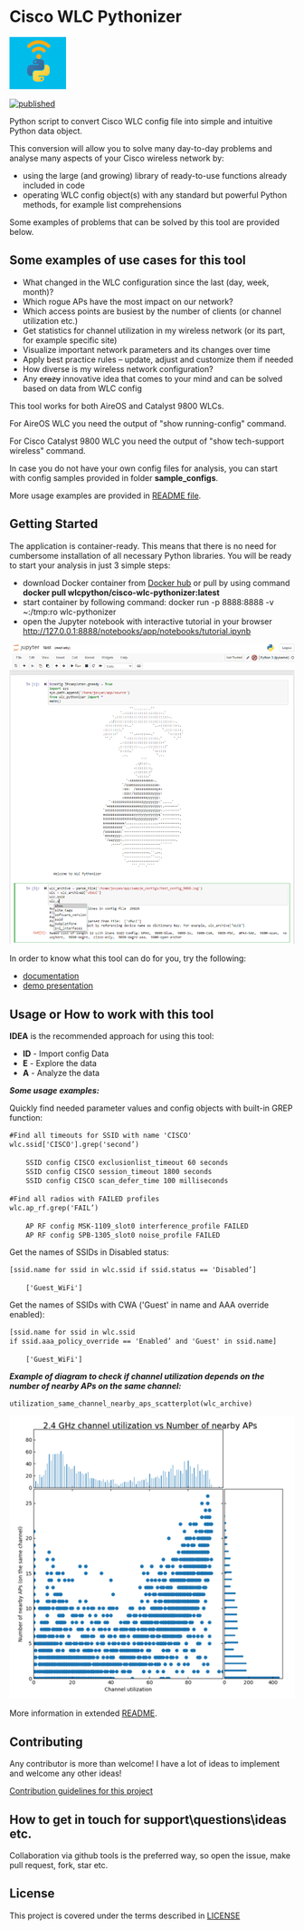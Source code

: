 # Cisco WLC Pythonizer

![title](wlc-pythonizer-logo.png "Project logo")

[![published](https://static.production.devnetcloud.com/codeexchange/assets/images/devnet-published.svg)](https://developer.cisco.com/codeexchange/github/repo/consulttelecom/cisco-wlc-pythonizer)

Python script to convert Cisco WLC config file into simple and intuitive Python data object.

This conversion will allow you to solve many day-to-day problems and analyse many aspects of your Cisco wireless network by:
* using the large (and growing) library of ready-to-use functions already included in code
* operating WLC config object(s) with any standard but powerful Python methods, for example list comprehensions 

Some examples of problems that can be solved by this tool are provided below.

## Some examples of use cases for this tool
* What changed in the WLC configuration since the last (day, week, month)?
* Which rogue APs have the most impact on our network?
* Which access points are busiest by the number of clients (or channel utilization etc.)
* Get statistics for channel utilization in my wireless network (or its part, for example specific site)
* Visualize important network parameters and its changes over time
* Apply best practice rules – update, adjust and customize them if needed
* How diverse is my wireless network configuration?
* Any ~~crazy~~ innovative idea that comes to your mind and can be solved based on data from WLC config

This tool works for both AireOS and Catalyst 9800 WLCs.

For AireOS WLC you need the output of "show running-config" command.

For Cisco Catalyst 9800 WLC you need the output of "show tech-support wireless" command.

In case you do not have your own config files for analysis, you can start with config samples provided in folder __sample_configs__.

More usage examples are provided in [README file](./docs/README.MD).

## Getting Started
The application is container-ready. This means that there is no need for cumbersome installation of all necessary Python libraries.
You will be ready to start your analysis in just 3 simple steps:
* download Docker container from [Docker hub](https://hub.docker.com/repository/docker/wlcpython/cisco-wlc-pythonizer) or pull by using command __docker pull wlcpython/cisco-wlc-pythonizer:latest__
* start container by following command: docker run -p 8888:8888 -v ~:/tmp:ro wlc-pythonizer
* open the Jupyter notebook with interactive tutorial in your browser http://127.0.0.1:8888/notebooks/app/notebooks/tutorial.ipynb

![title](./docs/images/Jupyter.png "Test Jupyter notebook screenshot")

In order to know what this tool can do for you, try the following:
* [documentation](./docs/README.MD)
* [demo presentation](./docs/demo-presentation/Pythonize_Cisco_WLC_config.pdf)

## Usage or How to work with this tool

**IDEA** is the recommended approach for using this tool:
* **ID** - Import config Data
* **E** - Explore the data 
* **A** - Analyze the data

***Some usage examples:***

Quickly find needed parameter values and config objects with built-in GREP function:
   
    #Find all timeouts for SSID with name 'CISCO'
    wlc.ssid['CISCO'].grep('second’)
    
        SSID config CISCO exclusionlist_timeout 60 seconds
        SSID config CISCO session_timeout 1800 seconds
        SSID config CISCO scan_defer_time 100 milliseconds
    
    #Find all radios with FAILED profiles
    wlc.ap_rf.grep('FAIL’)
    
        AP RF config MSK-1109_slot0 interference_profile FAILED
        AP RF config SPB-1305_slot0 noise_profile FAILED

Get the names of SSIDs in Disabled status:

    [ssid.name for ssid in wlc.ssid if ssid.status == 'Disabled’]
    
        ['Guest_WiFi']

Get the names of SSIDs with CWA ('Guest' in name and AAA override enabled):

    [ssid.name for ssid in wlc.ssid 
    if ssid.aaa_policy_override == 'Enabled’ and 'Guest' in ssid.name]
       
        ['Guest_WiFi']

***Example of diagram to check if channel utilization depends on the number of nearby APs on the same channel:***

    utilization_same_channel_nearby_aps_scatterplot(wlc_archive)
![title](./docs/images/scatter_util_nearby_ap_same_channel.png "Scatter plot of channel utilization vs number of nearby APs on the same channel")

More information in extended [README](./docs/README.MD).

## Contributing

Any contributor is more than welcome! I have a lot of ideas to implement and welcome any other ideas!

[Contribution guidelines for this project](./docs/CONTRIBUTING.md)

## How to get in touch for support\questions\ideas etc. 
Collaboration via github tools is the preferred way, so open the issue, make pull request, fork, star etc.

## License

This project is covered under the terms described in [LICENSE](./LICENSE)


